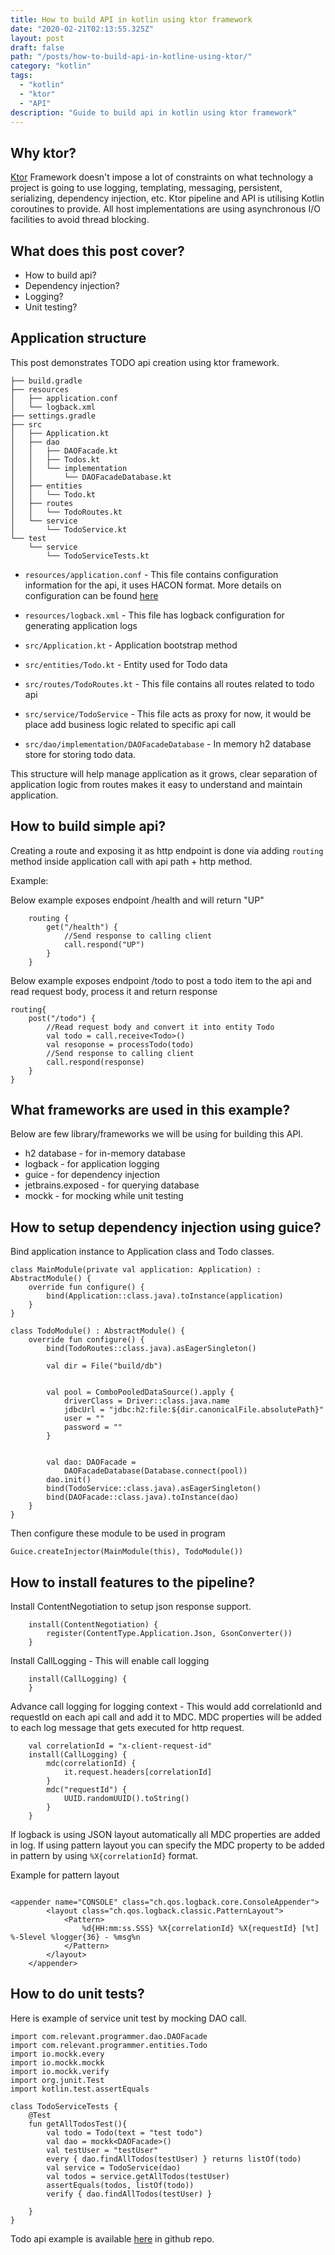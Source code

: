 ```yaml
---
title: How to build API in kotlin using ktor framework
date: "2020-02-21T02:13:55.325Z"
layout: post
draft: false
path: "/posts/how-to-build-api-in-kotline-using-ktor/"
category: "kotlin"
tags:
  - "kotlin"
  - "ktor"
  - "API"
description: "Guide to build api in kotlin using ktor framework"
---
```



## Why ktor?
[Ktor](https://ktor.io/) Framework doesn't impose a lot of constraints on what technology a project is going to use logging, templating, messaging, persistent, serializing, dependency injection, etc. Ktor pipeline and API is utilising Kotlin coroutines to provide. All host implementations are using asynchronous I/O facilities to avoid thread blocking.

## What does this post cover?
* How to build api?
* Dependency injection?
* Logging?
* Unit testing?

## Application structure
This post demonstrates TODO api creation using ktor framework.



    ├── build.gradle
    ├── resources
    │   ├── application.conf
    │   └── logback.xml
    ├── settings.gradle
    ├── src
    │   ├── Application.kt
    │   ├── dao
    │   │   ├── DAOFacade.kt
    │   │   ├── Todos.kt
    │   │   └── implementation
    │   │       └── DAOFacadeDatabase.kt
    │   ├── entities
    │   │   └── Todo.kt
    │   ├── routes
    │   │   └── TodoRoutes.kt
    │   └── service
    │       └── TodoService.kt
    └── test
        └── service
            └── TodoServiceTests.kt




* `resources/application.conf` - This file contains configuration information for the api, it uses HACON format. More details on configuration can be found [here](https://ktor.io/servers/configuration.html)

* `resources/logback.xml` - This file has logback configuration for generating application logs

* `src/Application.kt` - Application bootstrap method

* `src/entities/Todo.kt` - Entity used for Todo data

* `src/routes/TodoRoutes.kt` - This file contains all routes related to todo api

* `src/service/TodoService` - This file acts as proxy for now, it would be place add business logic related to specific api call

* `src/dao/implementation/DAOFacadeDatabase` - In memory h2 database store for storing todo data.


This structure will help manage application as it grows, clear separation of application logic from routes makes it easy to understand and maintain application.


## How to build simple api?

Creating a route and exposing it as http endpoint is done via adding `routing` method inside application call with api path + http method.

Example:

Below example exposes endpoint /health and will return "UP" 
```
    routing {
        get("/health") {
            //Send response to calling client
            call.respond("UP")
        }
    }
```

Below example exposes endpoint /todo to post a todo item to the api and read request body, process it and return response

```
routing{
    post("/todo") {
        //Read request body and convert it into entity Todo
        val todo = call.receive<Todo>()
        val resoponse = processTodo(todo)
        //Send response to calling client
        call.respond(response)
    }
}

```

## What frameworks are used in this example?

Below are few library/frameworks we will be using for building this API.

* h2 database - for in-memory database
* logback - for application logging
* guice - for dependency injection
* jetbrains.exposed - for querying database
* mockk - for mocking while unit testing

## How to setup dependency injection using guice?

Bind application instance to Application class and Todo classes. 

```
class MainModule(private val application: Application) : AbstractModule() {
    override fun configure() {
        bind(Application::class.java).toInstance(application)
    }
}

class TodoModule() : AbstractModule() {
    override fun configure() {
        bind(TodoRoutes::class.java).asEagerSingleton()

        val dir = File("build/db")


        val pool = ComboPooledDataSource().apply {
            driverClass = Driver::class.java.name
            jdbcUrl = "jdbc:h2:file:${dir.canonicalFile.absolutePath}"
            user = ""
            password = ""
        }


        val dao: DAOFacade =
            DAOFacadeDatabase(Database.connect(pool))
        dao.init()
        bind(TodoService::class.java).asEagerSingleton()
        bind(DAOFacade::class.java).toInstance(dao)
    }
}
```

Then configure these module to be used in program

```
Guice.createInjector(MainModule(this), TodoModule())
```

## How to install features to the pipeline?
Install ContentNegotiation to setup json response support.

```
    install(ContentNegotiation) {
        register(ContentType.Application.Json, GsonConverter())
    }
```
Install CallLogging - This will enable call logging
```
    install(CallLogging) {
    }
```

Advance call logging for logging context - This would add correlationId and requestId on each api call and add it to MDC. MDC properties will be added to each log message that gets executed for http request. 

```
    val correlationId = "x-client-request-id"
    install(CallLogging) {
        mdc(correlationId) {
            it.request.headers[correlationId]
        }
        mdc("requestId") {
            UUID.randomUUID().toString()
        }
    }
```



If logback is using JSON layout automatically all MDC properties are added in log. If using pattern layout you can specify the MDC property to be added in pattern by using `%X{correlationId}` format.

Example for pattern layout

```

<appender name="CONSOLE" class="ch.qos.logback.core.ConsoleAppender">
        <layout class="ch.qos.logback.classic.PatternLayout">
            <Pattern>
                %d{HH:mm:ss.SSS} %X{correlationId} %X{requestId} [%t] %-5level %logger{36} - %msg%n
            </Pattern>
        </layout>
    </appender>

```


## How to do unit tests?

Here is example of service unit test by mocking DAO call.

```
import com.relevant.programmer.dao.DAOFacade
import com.relevant.programmer.entities.Todo
import io.mockk.every
import io.mockk.mockk
import io.mockk.verify
import org.junit.Test
import kotlin.test.assertEquals

class TodoServiceTests {
    @Test
    fun getAllTodosTest(){
        val todo = Todo(text = "test todo")
        val dao = mockk<DAOFacade>()
        val testUser = "testUser"
        every { dao.findAllTodos(testUser) } returns listOf(todo)
        val service = TodoService(dao)
        val todos = service.getAllTodos(testUser)
        assertEquals(todos, listOf(todo))
        verify { dao.findAllTodos(testUser) }

    }
}
```

Todo api example is available [here](https://github.com/ashokdudhade/ktor-todo) in github repo.